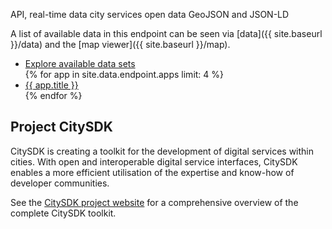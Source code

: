 ---
---

API, real-time data city services open data
GeoJSON and JSON-LD

A list of available data in this endpoint can be seen via [data]({{ site.baseurl }}/data) and the [map viewer]({{ site.baseurl }}/map).

<ul class="apps">
<li style="background-image: url({{ site.baseurl }}/apps/map.jpg)">
  <a href="{{ site.baseurl}}/map#{{ site.data.endpoint.examples[0].url }}">Explore available data sets</a>
</li>
{% for app in site.data.endpoint.apps limit: 4 %}
<li style="background-image: url({{ site.baseurl }}/apps/{{ app.name }}.jpg)">
  <a href="{{ site.baseurl}}/apps#{{ app.name }}">{{ app.title }}</a>
</li>
{% endfor %}
</ul>

## Project CitySDK

CitySDK is creating a toolkit for the development of digital services within cities. With open and interoperable digital service interfaces, CitySDK enables a more efficient utilisation of the expertise and know-how of developer communities.

See the [CitySDK project website](http://www.citysdk.eu/) for a comprehensive overview of the complete CitySDK toolkit.